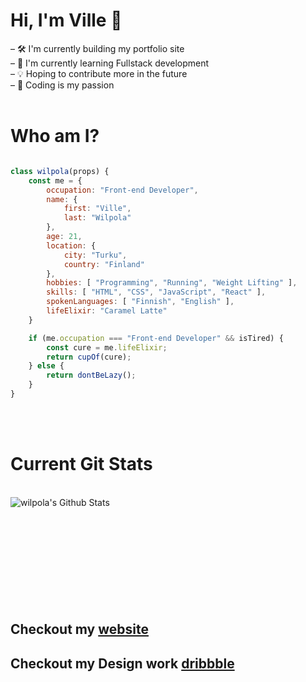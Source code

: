 # Hi, I'm Ville 👋

– 🛠 I'm currently building my portfolio site <br/>
– 📖 I'm currently learning Fullstack development <br/>
– 💡 Hoping to contribute more in the future <br/>
– 🧬 Coding is my passion 
<br/>
<br/>

# Who am I?

```js

class wilpola(props) {
    const me = {
        occupation: "Front-end Developer",
        name: {
            first: "Ville",
            last: "Wilpola"
        },
        age: 21,
        location: {
            city: "Turku",
            country: "Finland"
        },
        hobbies: [ "Programming", "Running", "Weight Lifting" ],
        skills: [ "HTML", "CSS", "JavaScript", "React" ],
        spokenLanguages: [ "Finnish", "English" ],
        lifeElixir: "Caramel Latte"
    }

    if (me.occupation === "Front-end Developer" && isTired) {
        const cure = me.lifeElixir;
        return cupOf(cure);
    } else {
        return dontBeLazy();
    }
}

```
<br/>
<br />

# Current Git Stats
<br />
<img align="left" alt="wilpola's Github Stats" src="https://github-readme-stats.vercel.app/api?username=wilpola&show_icons=true&count_private=true&hide_border=true&theme=buefy" />

<br/>
<br>
<!-- 
[![Top Langs](https://github-readme-stats.vercel.app/api/top-langs/?username=wilpola&layout=compact&langs_count=8)](https://github.com/wilpola/github-readme-stats) -->



<br/>
<br/>
<br/>
<br/>
<br/>
<br/>
<br/>
<br/>

## Checkout my [website](https://www.wilpola.com/ "follow the link")

## Checkout my Design work [dribbble](https://www.dribbble.com/wilpola/ "Follow the link")

